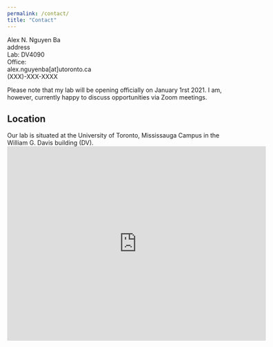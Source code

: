 ```yaml
---
permalink: /contact/
title: "Contact"
---
```


Alex N. Nguyen Ba<br>
address<br>
Lab: DV4090<br>
Office:<br>
<i class='far fa-envelope'></i> alex.nguyenba[at]utoronto.ca<br>
<i class='fas fa-phone'></i> (XXX)-XXX-XXXX<br>

Please note that my lab will be opening officially on January 1rst 2021. I am, however, currently happy to discuss opportunities via Zoom meetings.

<h2>Location</h2>
Our lab is situated at the University of Toronto, Mississauga Campus in the William G. Davis building (DV).
<br>
<iframe src="https://www.google.com/maps/embed?pb=!1m18!1m12!1m3!1d2891.808232768449!2d-79.66415248433462!3d43.5480391791251!2m3!1f0!2f0!3f0!3m2!1i1024!2i768!4f13.1!3m3!1m2!1s0x882b43e325367a81%3A0x90d48dba016efbe9!2sWilliam%20G.%20Davis%20Building%2C%20Mississauga%2C%20ON%2C%20Canada!5e0!3m2!1sen!2sus!4v1586820156440!5m2!1sen!2sus" width="600" height="450" frameborder="0" style="border:0;" allowfullscreen="" aria-hidden="false" tabindex="0"></iframe>
